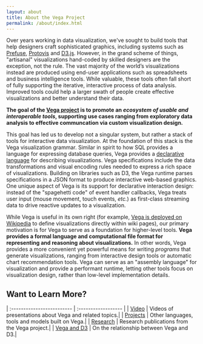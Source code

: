 ```yaml
---
layout: about
title: About the Vega Project
permalink: /about/index.html
---
```


Over years working in data visualization, we've sought to build tools that help designers craft sophisticated graphics, including systems such as [Prefuse](http://prefuse.org), [Protovis](http://protovis.org) and [D3.js](http://d3js.org). However, in the grand scheme of things, "artisanal" visualizations hand-coded by skilled designers are the exception, not the rule. The vast majority of the world’s visualizations instead are produced using end-user applications such as spreadsheets and business intelligence tools. While valuable, these tools often fall short of fully supporting the iterative, interactive process of data analysis. Improved tools could help a larger swath of people create effective visualizations and better understand their data.

**The goal of the [Vega project](https://vega.github.io/) is to promote an _ecosystem of usable and interoperable tools_, supporting use cases ranging from exploratory data analysis to effective communcation via custom visualization design.**

This goal has led us to develop not a singular system, but rather a stack of tools for interactive data visualization. At the foundation of this stack is the Vega visualization grammar. Similar in spirit to how SQL provides a language for expressing database queries, Vega provides a [declarative language](https://en.wikipedia.org/wiki/Declarative_programming) for describing visualizations. Vega specifications include the data transformations and visual encoding rules needed to express a rich space of visualizations. Building on libraries such as D3, the Vega runtime parses specifications in a JSON format to produce interactive web-based graphics. One unique aspect of Vega is its support for declarative interaction design: instead of the "spagehetti code" of event handler callbacks, Vega treats user input (mouse movement, touch events, _etc._) as first-class streaming data to drive reactive updates to a visualization.

While Vega is useful in its own right (for example, [Vega is deployed on Wikipedia](https://www.mediawiki.org/wiki/Extension:Graph) to define visualizations directly within wiki pages), our primary motivation is for Vega to serve as a foundation for higher-level tools. **Vega provides a formal language and computational file format for representing and reasoning about visualizations.** In other words, Vega provides a more convenient yet powerful means for writing _programs_ that generate visualizations, ranging from interactive design tools or automatic chart recommendation tools. Vega can serve as an "assembly language" for visualization and provide a performant runtime, letting other tools focus on visualization design, rather than low-level implementation details.

## Want to Learn More?

| :------------------------- | :------------------ |
| [Video](video)             | Videos of presentations about Vega and related topics.|
| [Projects](projects)       | Other languages, tools and models built on Vega.|
| [Research](research)       | Research publications from the Vega project.|
| [Vega and D3](vega-and-d3) | On the relationship between Vega and D3.|
